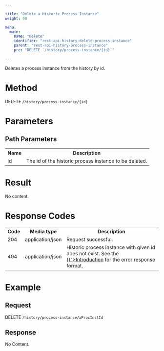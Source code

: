 ```yaml
---

title: "Delete a Historic Process Instance"
weight: 60

menu:
  main:
    name: "Delete"
    identifier: "rest-api-history-delete-process-instance"
    parent: "rest-api-history-process-instance"
    pre: "DELETE `/history/process-instance/{id}`"

---
```



Deletes a process instance from the history by id.


# Method

DELETE `/history/process-instance/{id}`


# Parameters

## Path Parameters

<table class="table table-striped">
  <tr>
    <th>Name</th>
    <th>Description</th>
  </tr>
  <tr>
    <td>id</td>
    <td>The id of the historic process instance to be deleted.</td>
  </tr>
</table>


# Result

No content.

# Response Codes

<table class="table table-striped">
  <tr>
    <th>Code</th>
    <th>Media type</th>
    <th>Description</th>
  </tr>
  <tr>
    <td>204</td>
    <td>application/json</td>
    <td>Request successful.</td>
  </tr>
  <tr>
    <td>404</td>
    <td>application/json</td>
    <td>Historic process instance with given id does not exist. See the <a href="{{< relref "reference/rest/overview/index.md#error-handling" >}}">Introduction</a> for the error response format.</td>
  </tr>
</table>


# Example

## Request

DELETE `/history/process-instance/aProcInstId`

## Response

No Content.